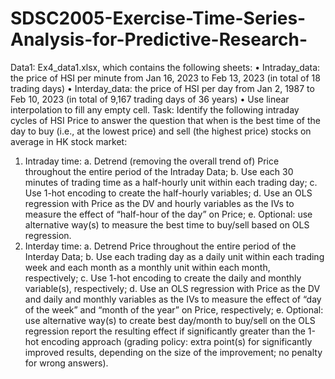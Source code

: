 # SDSC2005-Exercise-Time-Series-Analysis-for-Predictive-Research-

Data1: Ex4_data1.xlsx, which contains the following sheets:
•	Intraday_data: the price of HSI per minute from Jan 16, 2023 to Feb 13, 2023 (in total of 18 trading days)
•	Interday_data: the price of HSI per day from Jan 2, 1987 to Feb 10, 2023 (in total of 9,167 trading days of 36 years)
•	Use linear interpolation to fill any empty cell.
Task: 
Identify the following intraday cycles of HSI Price to answer the question that when is the best time of the day to buy (i.e., at the lowest price) and sell (the highest price) stocks on average in HK stock market:
1.	Intraday time: 
a.	Detrend (removing the overall trend of) Price throughout the entire period of the Intraday Data;
b.	Use each 30 minutes of trading time as a half-hourly unit within each trading day; 
c.	Use 1-hot encoding to create the half-hourly variables;
d.	Use an OLS regression with Price as the DV and hourly variables as the IVs to measure the effect of “half-hour of the day” on Price;
e.	Optional: use alternative way(s) to measure the best time to buy/sell based on OLS regression. 
2.	Interday time:
a.	Detrend Price throughout the entire period of the Interday Data;
b.	Use each trading day as a daily unit within each trading week and each month as a monthly unit within each month, respectively;
c.	Use 1-hot encoding to create the daily and monthly variable(s), respectively;
d.	Use an OLS regression with Price as the DV and daily and monthly variables as the IVs to measure the effect of “day of the week” and “month of the year” on Price, respectively;
e.	Optional: use alternative way(s) to create best day/month to buy/sell on the OLS regression report the resulting effect if significantly greater than the 1-hot encoding approach (grading policy: extra point(s) for significantly improved results, depending on the size of the improvement; no penalty for wrong answers).
